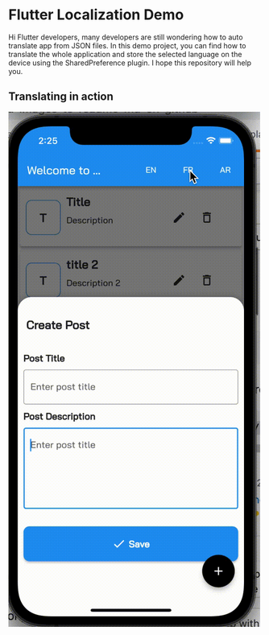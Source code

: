 # Flutter Localization Demo

Hi Flutter developers, many developers are still wondering how to auto translate app from JSON files. In this demo project, you can find how to translate the whole application and store the selected language on the device using the SharedPreference plugin. I hope this repository will help you.

## Translating in action

![Translating in action](https://github.com/nyakurilevite/flutter_localization/blob/main/assets/images/translation.gif)



